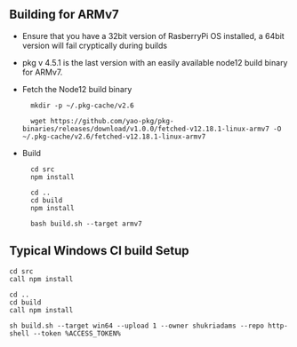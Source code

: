 ## Building for ARMv7

- Ensure that you have a 32bit version of RasberryPi OS installed, a 64bit version will fail cryptically during builds

- pkg v 4.5.1 is the last version with an easily available node12 build binary for ARMv7.

- Fetch the Node12 build binary

        mkdir -p ~/.pkg-cache/v2.6

        wget https://github.com/yao-pkg/pkg-binaries/releases/download/v1.0.0/fetched-v12.18.1-linux-armv7 -O ~/.pkg-cache/v2.6/fetched-v12.18.1-linux-armv7

- Build

        cd src
        npm install

        cd ..
        cd build
        npm install

        bash build.sh --target armv7 

## Typical Windows CI build Setup

    cd src
    call npm install

    cd ..
    cd build
    call npm install

    sh build.sh --target win64 --upload 1 --owner shukriadams --repo http-shell --token %ACCESS_TOKEN%